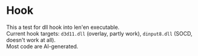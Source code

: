 # Hook

This a test for dll hook into len'en executable.  
Current hook targets: `d3d11.dll` (overlay, partly work), `dinput8.dll` (SOCD, doesn't work at all).  
Most code are AI-generated.